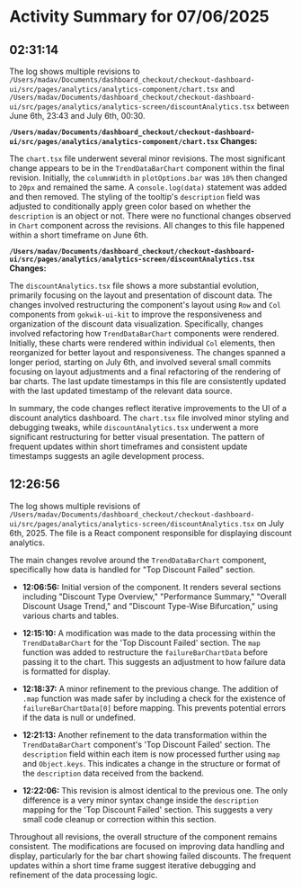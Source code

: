 # Activity Summary for 07/06/2025

## 02:31:14
The log shows multiple revisions to `/Users/madav/Documents/dashboard_checkout/checkout-dashboard-ui/src/pages/analytics/analytics-component/chart.tsx` and `/Users/madav/Documents/dashboard_checkout/checkout-dashboard-ui/src/pages/analytics/analytics-screen/discountAnalytics.tsx`  between June 6th, 23:43 and July 6th, 00:30.

**`/Users/madav/Documents/dashboard_checkout/checkout-dashboard-ui/src/pages/analytics/analytics-component/chart.tsx` Changes:**

The `chart.tsx` file underwent several minor revisions. The most significant change appears to be in the `TrendDataBarChart` component within the final revision.  Initially, the `columnWidth` in `plotOptions.bar` was `10%` then changed to `20px` and remained the same. A `console.log(data)` statement was added and then removed.  The styling of the tooltip's `description` field was adjusted to conditionally apply green color based on whether the `description` is an object or not. There were no functional changes observed in `Chart` component across the revisions. All changes to this file happened within a short timeframe on June 6th.


**`/Users/madav/Documents/dashboard_checkout/checkout-dashboard-ui/src/pages/analytics/analytics-screen/discountAnalytics.tsx` Changes:**

The `discountAnalytics.tsx` file shows a more substantial evolution, primarily focusing on the layout and presentation of discount data.  The changes involved restructuring the component's layout using `Row` and `Col` components from `gokwik-ui-kit` to improve the responsiveness and organization of the discount data visualization.  Specifically, changes involved refactoring how `TrendDataBarChart` components were rendered. Initially, these charts were rendered within individual `Col` elements, then reorganized for better layout and responsiveness. The changes spanned a longer period, starting on July 6th, and involved several small commits focusing on layout adjustments and a final refactoring of the rendering of bar charts.  The last update timestamps in this file are consistently updated with the last updated timestamp of the relevant data source.


In summary, the code changes reflect iterative improvements to the UI of a discount analytics dashboard.  The `chart.tsx` file involved minor styling and debugging tweaks, while `discountAnalytics.tsx` underwent a more significant restructuring for better visual presentation.  The pattern of frequent updates within short timeframes and consistent update timestamps suggests an agile development process.


## 12:26:56
The log shows multiple revisions of `/Users/madav/Documents/dashboard_checkout/checkout-dashboard-ui/src/pages/analytics/analytics-screen/discountAnalytics.tsx` on July 6th, 2025.  The file is a React component responsible for displaying discount analytics.

The main changes revolve around the `TrendDataBarChart` component, specifically how data is handled for "Top Discount Failed" section.

* **12:06:56:** Initial version of the component.  It renders several sections including "Discount Type Overview," "Performance Summary," "Overall Discount Usage Trend," and "Discount Type-Wise Bifurcation," using various charts and tables.

* **12:15:10:** A modification was made to the data processing within the `TrendDataBarChart` for the 'Top Discount Failed' section.  The `map` function was added to restructure the `failureBarChartData` before passing it to the chart. This suggests an adjustment to how failure data is formatted for display.

* **12:18:37:** A minor refinement to the previous change.  The addition of `.map` function was made safer by including a check for the existence of `failureBarChartData[0]` before mapping. This prevents potential errors if the data is null or undefined.

* **12:21:13:** Another refinement to the data transformation within the `TrendDataBarChart` component's 'Top Discount Failed' section. The `description` field within each item is now processed further using `map` and `Object.keys`. This indicates a change in the structure or format of the `description` data received from the backend.

* **12:22:06:** This revision is almost identical to the previous one. The only difference is a very minor syntax change inside the `description` mapping for the 'Top Discount Failed' section.  This suggests a very small code cleanup or correction within this section.

Throughout all revisions, the overall structure of the component remains consistent. The modifications are focused on improving data handling and display, particularly for the bar chart showing failed discounts.  The frequent updates within a short time frame suggest iterative debugging and refinement of the data processing logic.
